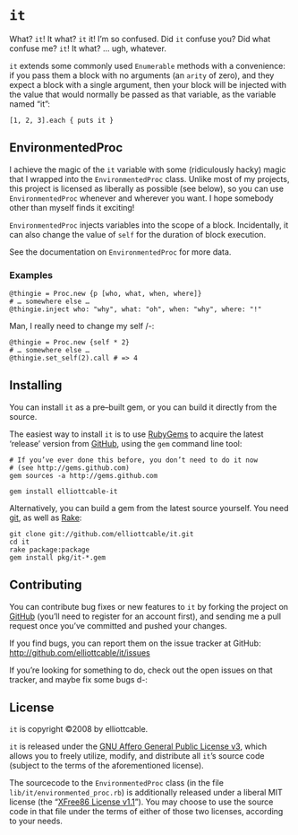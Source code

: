 `it`
====
What? `it`! It what? `it` it! I’m so confused. Did `it` confuse you? Did what
confuse me? `it`! It what? … ugh, whatever.

`it` extends some commonly used `Enumerable` methods with a convenience: if
you pass them a block with no arguments (an `arity` of zero), and they expect
a block with a single argument, then your block will be injected with the
value that would normally be passed as that variable, as the variable named
“it”:

    [1, 2, 3].each { puts it }

EnvironmentedProc
-----------------
I achieve the magic of the `it` variable with some (ridiculously hacky) magic
that I wrapped into the `EnvironmentedProc` class. Unlike most of my projects,
this project is licensed as liberally as possible (see below), so you can use
`EnvironmentedProc` whenever and wherever you want. I hope somebody other than
myself finds it exciting!

`EnvironmentedProc` injects variables into the scope of a block. Incidentally,
it can also change the value of `self` for the duration of block execution.

See the documentation on `EnvironmentedProc` for more data.

### Examples

    @thingie = Proc.new {p [who, what, when, where]}
    # … somewhere else …
    @thingie.inject who: "why", what: "oh", when: "why", where: "!"

Man, I really need to change my self /-:

    @thingie = Proc.new {self * 2}
    # … somewhere else …
    @thingie.set_self(2).call # => 4

Installing
----------
You can install `it` as a pre–built gem, or you can build it directly from the
source.

The easiest way to install `it` is to use [RubyGems][] to acquire the latest
‘release’ version from [GitHub][], using the `gem` command line tool:

    # If you’ve ever done this before, you don’t need to do it now
    # (see http://gems.github.com)
    gem sources -a http://gems.github.com
    
    gem install elliottcable-it

Alternatively, you can build a gem from the latest source yourself. You need
[git][], as well as [Rake][]:

    git clone git://github.com/elliottcable/it.git
    cd it
    rake package:package
    gem install pkg/it-*.gem

  [RubyGems]: <http://rubyforge.org/projects/rubygems/> "RubyGems - Ruby package manager"
  [RubyForge]: <http://rubyforge.org/projects/it/> "`it` on RubyForge"
  [GitHub]: <http://github.com/elliottcable/it> "`it` on GitHub"
  [git]: <http://git-scm.com/> "git - Fast Version Control System"
  [Rake]: <http://rake.rubyforge.org/> "Rake - Ruby Make"

Contributing
------------
You can contribute bug fixes or new features to `it` by forking the project on
[GitHub][] (you’ll need to register for an account first), and sending me a pull
request once you’ve committed and pushed your changes.

If you find bugs, you can report them on the issue tracker at GitHub:
<http://github.com/elliottcable/it/issues>

If you’re looking for something to do, check out the open issues on that
tracker, and maybe fix some bugs d-:

License
-------
`it` is copyright ©2008 by elliottcable.

`it` is released under the [GNU Affero General Public License v3][agpl3],
which allows you to freely utilize, modify, and distribute all `it`’s source
code (subject to the terms of the aforementioned license).

The sourcecode to the `EnvironmentedProc` class (in the file
`lib/it/environmented_proc.rb`) is additionally released under a liberal
MIT license (the “[XFree86 License v1.1][mit]”). You may choose to use the
source code in that file under the terms of either of those two licenses,
according to your needs.

  [agpl3]: <http://www.gnu.org/licenses/agpl-3.0.txt> "The GNU Affero General Public License v3"
  [mit]: <http://www.xfree86.org/current/LICENSE4.html> "The XFree86 License v1.1"
